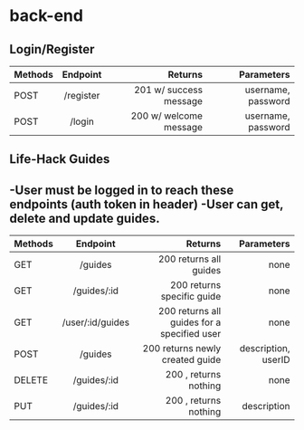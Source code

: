 # back-end

Login/Register
---
| Methods        | Endpoint           | Returns  |  Parameters
| ------------- |:-------------:| -----:|  -----:|
| POST      | /register  | 201 w/ success message |  username, password |
| POST      | /login   | 200 w/ welcome message |  username, password |


Life-Hack Guides
---
-User must be logged in to reach these endpoints (auth token in header)
-User can get, delete and update guides.
---

| Methods        | Endpoint           | Returns  |  Parameters
| ------------- |:-------------:| -----:|  -----:|
| GET      | /guides | 200 returns all guides |  none |
| GET      | /guides/:id | 200 returns specific guide |  none |
| GET      | /user/:id/guides | 200 returns all guides for a specified user |  none |
| POST      | /guides | 200 returns newly created guide |  description, userID |
| DELETE      | /guides/:id | 200 , returns nothing |  none  |
| PUT      | /guides/:id | 200 , returns nothing |  description  |
